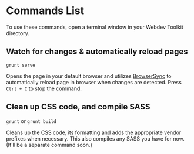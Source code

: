 # Commands List

To use these commands, open a terminal window in your Webdev Toolkit directory.

## Watch for changes & automatically reload pages

`grunt serve`

Opens the page in your default browser and utilizes [BrowserSync](http://browsersync.io/) to automatically reload page in browser when changes are detected. Press `Ctrl + C` to stop the command.

## Clean up CSS code, and compile SASS

`grunt` or `grunt build`

Cleans up the CSS code, its formatting and adds the appropriate vendor prefixes when necessary. This also compiles any SASS you have for now. (It'll be a separate command soon.)
